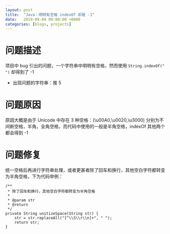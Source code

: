 ```yaml
---
layout: post
title:  "Java：明明有空格 indexOf 却是 -1"
date:   2019-09-09 00:00:00 +0800
categories: [blogs, projects]
---
```


# 问题描述
项目中 bug 引出的问题，一个字符串中明明有空格，然而使用 `String.indexOf(" ")` 却得到了 -1

- 出现问题的字符串：推 5


# 问题原因
原因大概是由于 Unicode 中存在 3 种空格：(\u00A0,\u0020,\u3000) 分别为不间断空格，半角，全角空格，而代码中使用的一般是半角空格，indexOf 其他两个都会得到 -1

# 问题修复
统一空格后再进行字符串处理，或者更甚者除了回车和换行，其他空白字符都转变为半角空格，下为代码举例：

```
/**
 * 除了回车和换行，其他空白字符都转变为半角空格
 *
 * @param str
 * @return
 */
private String unitizeSpace(String str) {
    str = str.replaceAll("[^\\S\\r\\n]+", " ");
    return str;
}
```
